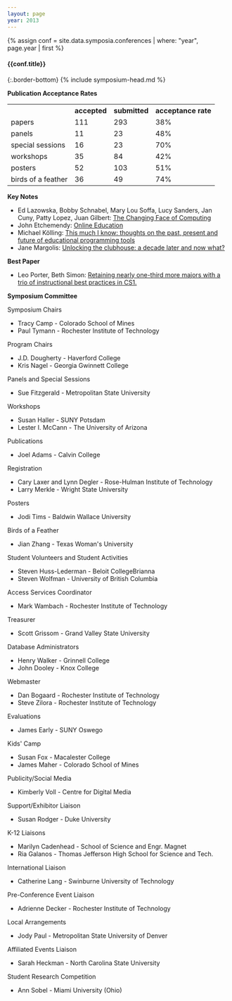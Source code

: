 ```yaml
---
layout: page
year: 2013
---
```

{% assign conf = site.data.symposia.conferences | where: "year", page.year | first %}
#### {{conf.title}}
{:.border-bottom}
{% include symposium-head.md %}


**Publication Acceptance Rates**
<table class="table table-hover table-sm"><tbody><tr><th></th>
<th>accepted</th>
<th>submitted</th>
<th>acceptance rate</th>
</tr><tr><td>papers</td>
<td> 111</td>
<td> 293</td>
<td> 38%</td>
</tr><tr><td>panels</td>
<td> 11</td>
<td> 23</td>
<td> 48%</td>
</tr><tr><td>special sessions</td>
<td> 16</td>
<td> 23</td>
<td> 70%</td>
</tr><tr><td>workshops</td>
<td> 35</td>
<td> 84</td>
<td> 42%</td>
</tr><tr><td>posters</td>
<td> 52</td>
<td> 103</td>
<td> 51%</td>
</tr><tr><td>birds of a feather</td>
<td> 36</td>
<td> 49</td>
<td> 74%</td>
</tr></tbody></table>


**Key Notes**

-   Ed Lazowska, Bobby Schnabel, Mary Lou Soffa, Lucy Sanders, Jan Cuny,
    Patty Lopez, Juan Gilbert: [The Changing Face of
    Computing](http://dl.acm.org/citation.cfm?id=2445198&CFID=442642152&CFTOKEN=40656014)
-   John Etchemendy: [Online
    Education](http://dl.acm.org/citation.cfm?id=2445201&CFID=442642152&CFTOKEN=40656014)
-   Michael Kölling: [This much I know: thoughts on the past, present
    and future of educational programming
    tools](http://dl.acm.org/citation.cfm?id=2445200&CFID=442642152&CFTOKEN=40656014)
-   Jane Margolis: [Unlocking the clubhouse: a decade later and now
    what?](http://dl.acm.org/citation.cfm?id=2445202&CFID=442642152&CFTOKEN=40656014)

**Best Paper**

-   Leo Porter, Beth Simon: [Retaining nearly one-third more majors with
    a trio of instructional best practices in
    CS1.](http://dl.acm.org/citation.cfm?id=2445196.2445248&coll=DL&dl=GUIDE)

**Symposium Committee**

Symposium Chairs

-   Tracy Camp - Colorado School of Mines
-   Paul Tymann - Rochester Institute of Technology

Program Chairs

-   J.D. Dougherty - Haverford College
-   Kris Nagel - Georgia Gwinnett College

Panels and Special Sessions

-   Sue Fitzgerald - Metropolitan State University

Workshops

-   Susan Haller - SUNY Potsdam
-   Lester I. McCann - The University of Arizona

Publications

-   Joel Adams - Calvin College

Registration

-   Cary Laxer and Lynn Degler - Rose-Hulman Institute of Technology
-   Larry Merkle - Wright State University

Posters

-   Jodi Tims - Baldwin Wallace University

Birds of a Feather

-   Jian Zhang - Texas Woman\'s University

Student Volunteers and Student Activities

-   Steven Huss-Lederman - Beloit CollegeBrianna
-   Steven Wolfman - University of British Columbia

Access Services Coordinator

-   Mark Wambach - Rochester Institute of Technology

Treasurer

-   Scott Grissom - Grand Valley State University

Database Administrators

-   Henry Walker - Grinnell College
-   John Dooley - Knox College

Webmaster

-   Dan Bogaard - Rochester Institute of Technology
-   Steve Zilora - Rochester Institute of Technology

Evaluations

-   James Early - SUNY Oswego

Kids\' Camp

-   Susan Fox - Macalester College
-   James Maher - Colorado School of Mines

Publicity/Social Media

-   Kimberly Voll - Centre for Digital Media

Support/Exhibitor Liaison

-   Susan Rodger - Duke University

K-12 Liaisons

-   Marilyn Cadenhead - School of Science and Engr. Magnet
-   Ria Galanos - Thomas Jefferson High School for Science and Tech.

International Liaison

-   Catherine Lang - Swinburne University of Technology

Pre-Conference Event Liaison

-   Adrienne Decker - Rochester Institute of Technology

Local Arrangements

-   Jody Paul - Metropolitan State University of Denver

Affiliated Events Liaison

-   Sarah Heckman - North Carolina State University

Student Research Competition

-   Ann Sobel - Miami University (Ohio)
